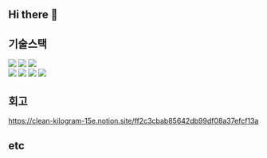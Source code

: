 ## Hi there 👋

<!--
**Mingk42/Mingk42** is a ✨ _special_ ✨ repository because its `README.md` (this file) appears on your GitHub profile.

Here are some ideas to get you started:

- 🔭 I’m currently working on ...
- 🌱 I’m currently learning ...
- 👯 I’m looking to collaborate on ...
- 🤔 I’m looking for help with ...
- 💬 Ask me about ...
- 📫 How to reach me: ...
- 😄 Pronouns: ...
- ⚡ Fun fact: ...
-->

## 기술스택
<img src="https://img.shields.io/badge/상-7FFF00"/> <img src="https://img.shields.io/badge/중-FFD700"/> <img src="https://img.shields.io/badge/하-FF0000"/><br/>
<img src="https://img.shields.io/badge/Python-7FFF00"/> <img src="https://img.shields.io/badge/SQL-7FFF00"/> <img src="https://img.shields.io/badge/Java-FFD700"/> <img src="https://img.shields.io/badge/Node.js-FFD700"/>

## 회고
https://clean-kilogram-15e.notion.site/ff2c3cbab85642db99df08a37efcf13a
<!-- 일일을 모아서 주간에 적고, 주간을 모아서 월간에 적으면 좋은 컨텐츠가 될지도? -->
## etc
